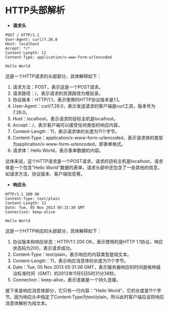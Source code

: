 # HTTP头部解析

- **请求头**

```
POST / HTTP/1.1
User-Agent: curl/7.26.0
Host: localhost
Accept: */*
Content-Length: 11
Content-Type: application/x-www-form-urlencoded

Hello World
```

这是一个HTTP请求的头部部分，具体解释如下：

1. 请求方法：POST，表示这是一个POST请求。
2. 请求路径：/，表示请求的资源路径为根目录。
3. 协议版本：HTTP/1.1，表示使用的HTTP协议版本是1.1。
4. User-Agent：curl/7.26.0，表示发送请求的客户端是curl工具，版本号为7.26.0。
5. Host：localhost，表示请求的目标主机是localhost。
6. Accept：*/*，表示客户端可以接受任何类型的响应内容。
7. Content-Length：11，表示请求体的长度为11个字节。
8. Content-Type：application/x-www-form-urlencoded，表示请求体的类型为application/x-www-form-urlencoded，即表单格式。
9. 请求体：Hello World，表示表单数据的内容。

总体来说，这个HTTP请求是一个POST请求，请求的目标主机是localhost，请求体是一个包含"Hello World"数据的表单，请求头部中还包含了一些其他的信息，如请求方法、协议版本、客户端信息等。

- **响应头**

```
HTTP/1.1 200 OK
Content-Type: text/plain
Content-Length: 11
Date: Tue, 05 Nov 2013 05:31:38 GMT
Connection: keep-alive

Hello World
```

这是一个HTTP响应的头部部分，具体解释如下：

1. 协议版本和响应状态：HTTP/1.1 200 OK，表示使用的是HTTP 1.1协议，响应状态码为200，表示请求成功。
2. Content-Type：text/plain，表示响应的内容类型是纯文本。
3. Content-Length：11，表示响应消息体的长度为11个字节。
4. Date：Tue, 05 Nov 2013 05:31:38 GMT，表示服务器响应的时间是格林威治标准时间（GMT）的2013年11月5日5时31分38秒。
5. Connection：keep-alive，表示连接是一个持久连接。

接下来是响应消息体部分，它只有一行内容："Hello World"，它的长度是11个字节。因为响应头中指定了Content-Type为text/plain，所以此时客户端应该将响应消息体解析为纯文本。